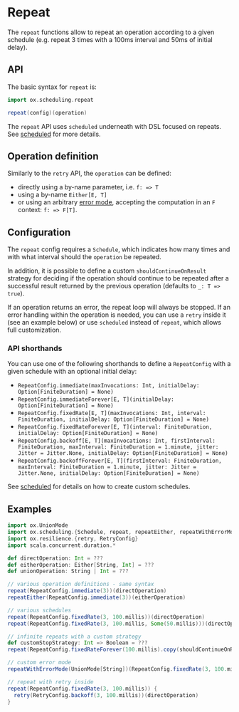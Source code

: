 # Repeat

The `repeat` functions allow to repeat an operation according to a given schedule (e.g. repeat 3 times with a 100ms
interval and 50ms of initial delay).

## API

The basic syntax for `repeat` is:

```scala
import ox.scheduling.repeat

repeat(config)(operation)
```

The `repeat` API uses `scheduled` underneath with DSL focused on repeats. See [scheduled](scheduled.md) for more details.

## Operation definition

Similarly to the `retry` API, the `operation` can be defined: 
* directly using a by-name parameter, i.e. `f: => T`
* using a by-name `Either[E, T]`
* or using an arbitrary [error mode](../basics/error-handling.md), accepting the computation in an `F` context: `f: => F[T]`.

## Configuration

The `repeat` config requires a `Schedule`, which indicates how many times and with what interval should the `operation` 
be repeated.

In addition, it is possible to define a custom `shouldContinueOnResult` strategy for deciding if the operation
should continue to be repeated after a successful result returned by the previous operation (defaults to `_: T => true`).

If an operation returns an error, the repeat loop will always be stopped. If an error handling within the operation
is needed, you can use a `retry` inside it (see an example below) or use `scheduled` instead of `repeat`, which allows
full customization.

### API shorthands

You can use one of the following shorthands to define a `RepeatConfig` with a given schedule with an optional initial delay:
- `RepeatConfig.immediate(maxInvocations: Int, initialDelay: Option[FiniteDuration] = None)`
- `RepeatConfig.immediateForever[E, T](initialDelay: Option[FiniteDuration] = None)`
- `RepeatConfig.fixedRate[E, T](maxInvocations: Int, interval: FiniteDuration, initialDelay: Option[FiniteDuration] = None)`
- `RepeatConfig.fixedRateForever[E, T](interval: FiniteDuration, initialDelay: Option[FiniteDuration] = None)`
- `RepeatConfig.backoff[E, T](maxInvocations: Int, firstInterval: FiniteDuration, maxInterval: FiniteDuration = 1.minute, jitter: Jitter = Jitter.None, initialDelay: Option[FiniteDuration] = None)`
- `RepeatConfig.backoffForever[E, T](firstInterval: FiniteDuration, maxInterval: FiniteDuration = 1.minute, jitter: Jitter = Jitter.None, initialDelay: Option[FiniteDuration] = None)`

See [scheduled](scheduled.md) for details on how to create custom schedules.

## Examples

```scala
import ox.UnionMode
import ox.scheduling.{Schedule, repeat, repeatEither, repeatWithErrorMode, RepeatConfig}
import ox.resilience.{retry, RetryConfig}
import scala.concurrent.duration.*

def directOperation: Int = ???
def eitherOperation: Either[String, Int] = ???
def unionOperation: String | Int = ???

// various operation definitions - same syntax
repeat(RepeatConfig.immediate(3))(directOperation)
repeatEither(RepeatConfig.immediate(3))(eitherOperation)

// various schedules
repeat(RepeatConfig.fixedRate(3, 100.millis))(directOperation)
repeat(RepeatConfig.fixedRate(3, 100.millis, Some(50.millis)))(directOperation)

// infinite repeats with a custom strategy
def customStopStrategy: Int => Boolean = ???
repeat(RepeatConfig.fixedRateForever(100.millis).copy(shouldContinueOnResult = customStopStrategy))(directOperation)

// custom error mode
repeatWithErrorMode(UnionMode[String])(RepeatConfig.fixedRate(3, 100.millis))(unionOperation)

// repeat with retry inside
repeat(RepeatConfig.fixedRate(3, 100.millis)) {
  retry(RetryConfig.backoff(3, 100.millis))(directOperation)
}
```
